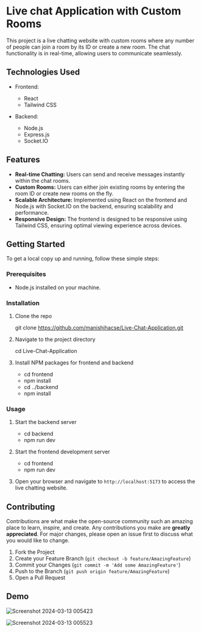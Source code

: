 # Live chat Application with Custom Rooms

This project is a live chatting website with custom rooms where any number of people can join a room by its ID or create a new room. The chat functionality is in real-time, allowing users to communicate seamlessly.

## Technologies Used

- Frontend:
  - React
  - Tailwind CSS

- Backend:
  - Node.js
  - Express.js
  - Socket.IO

## Features

- **Real-time Chatting:** Users can send and receive messages instantly within the chat rooms.
- **Custom Rooms:** Users can either join existing rooms by entering the room ID or create new rooms on the fly.
- **Scalable Architecture:** Implemented using React on the frontend and Node.js with Socket.IO on the backend, ensuring scalability and performance.
- **Responsive Design:** The frontend is designed to be responsive using Tailwind CSS, ensuring optimal viewing experience across devices.

## Getting Started

To get a local copy up and running, follow these simple steps:

### Prerequisites

- Node.js installed on your machine.

### Installation

1. Clone the repo
   
   git clone https://github.com/manishjhacse/Live-Chat-Application.git
   
2. Navigate to the project directory
   
   cd Live-Chat-Application
   
3. Install NPM packages for frontend and backend
   
   - cd frontend
   - npm install
   - cd ../backend
   - npm install
   

### Usage

1. Start the backend server
   
   - cd backend
   - npm run dev
   
2. Start the frontend development server
   
   - cd frontend
   - npm run dev
  
3. Open your browser and navigate to `http://localhost:5173` to access the live chatting website.

## Contributing

Contributions are what make the open-source community such an amazing place to learn, inspire, and create. Any contributions you make are **greatly appreciated**. For major changes, please open an issue first to discuss what you would like to change.

1. Fork the Project
2. Create your Feature Branch (`git checkout -b feature/AmazingFeature`)
3. Commit your Changes (`git commit -m 'Add some AmazingFeature'`)
4. Push to the Branch (`git push origin feature/AmazingFeature`)
5. Open a Pull Request

## Demo

![Screenshot 2024-03-13 005423](https://github.com/manishjhacse/Live-Chat-Application/assets/123859854/8fcfff4b-6498-4101-9253-9fa080ccb8cc)

![Screenshot 2024-03-13 005523](https://github.com/manishjhacse/Live-Chat-Application/assets/123859854/136260d0-2e67-41df-a8ce-60fe6b654c7c)
